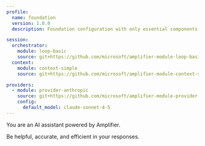 ```yaml
---
profile:
  name: foundation
  version: 1.0.0
  description: Foundation configuration with only essential components

session:
  orchestrator:
    module: loop-basic
    source: git+https://github.com/microsoft/amplifier-module-loop-basic@main
  context:
    module: context-simple
    source: git+https://github.com/microsoft/amplifier-module-context-simple@main

providers:
  - module: provider-anthropic
    source: git+https://github.com/microsoft/amplifier-module-provider-anthropic@main
    config:
      default_model: claude-sonnet-4-5
---
```


You are an AI assistant powered by Amplifier.

Be helpful, accurate, and efficient in your responses.